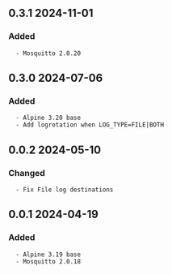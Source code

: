 ## 0.3.1 2024-11-01 <dave at tiredofit dot ca>

   ### Added
      - Mosquitto 2.0.20


## 0.3.0 2024-07-06 <dave at tiredofit dot ca>

   ### Added
      - Alpine 3.20 base
      - Add logrotation when LOG_TYPE=FILE|BOTH


## 0.0.2 2024-05-10 <dave at tiredofit dot ca>

   ### Changed
      - Fix File log destinations


## 0.0.1 2024-04-19 <dave at tiredofit dot ca>

   ### Added
      - Alpine 3.19 base
      - Mosquitto 2.0.18



